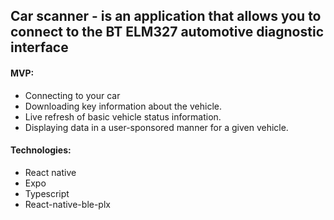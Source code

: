 ## Car scanner - is an application that allows you to connect to the BT ELM327 automotive diagnostic interface

#### MVP:

- Connecting to your car
- Downloading key information about the vehicle.
- Live refresh of basic vehicle status information.
- Displaying data in a user-sponsored manner for a given vehicle.

#### Technologies:

- React native
- Expo
- Typescript
- React-native-ble-plx
